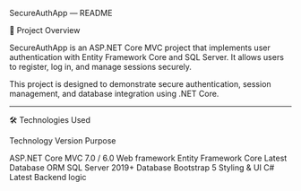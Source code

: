 SecureAuthApp — README

📌 Project Overview

SecureAuthApp is an ASP.NET Core MVC project that implements user authentication with Entity Framework Core and SQL Server.
It allows users to register, log in, and manage sessions securely.

This project is designed to demonstrate secure authentication, session management, and database integration using .NET Core.


---

🛠 Technologies Used

Technology	Version	Purpose

ASP.NET Core MVC	7.0 / 6.0	Web framework
Entity Framework Core	Latest	Database ORM
SQL Server	2019+	Database
Bootstrap	5	Styling & UI
C#	Latest	Backend logic
